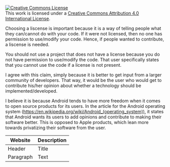 
<a rel="license" href="http://creativecommons.org/licenses/by/4.0/"><img alt="Creative Commons License" style="border-width:0" src="https://i.creativecommons.org/l/by/4.0/88x31.png" /></a><br />This work is licensed under a <a rel="license" href="http://creativecommons.org/licenses/by/4.0/">Creative Commons Attribution 4.0 International License</a>.


Choosing a liscense is important because it is a way of telling people what they can/cannot do with your code. If it were not licensed, then no one has permission to use/modify your code. Hence, if people wanted to contribute, a liscense is needed.


You should not use a project that does not have a license because you do not have permission to use/modify the code. That user specifically states that you cannot use the code if a license is not present.


I agree with this claim, simply because it is better to get input from a larger community of developers. That way, it would be the user who would get to contribute his/her opinion about whether a technology should be implemented/developed.


I believe it is because Android tends to have more freedom when it comes to open source products for its users. In the article for the Android operating system (https://en.wikipedia.org/wiki/Android_(operating_system)), it states that Android wants its users to add opinions and contribute to making their software better. This is opposed to Apple products, which lean more towards privatizing their software from the user.


| Website     | Description |
| ----------- | ----------- |
| Header      | Title       |
| Paragraph   | Text        |

